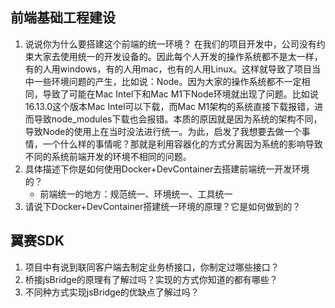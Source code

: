 ## 前端基础工程建设

1. 说说你为什么要搭建这个前端的统一环境？
   在我们的项目开发中，公司没有约束大家去使用统一的开发设备的。因此每个人开发的操作系统都不是太一样，有的人用windows，有的人用mac，也有的人用Linux。这样就导致了项目当中一些环境问题的产生，比如说：Node。因为大家的操作系统都不一定相同，导致了可能在Mac Intel下和Mac M1下Node环境就出现了问题。比如说16.13.0这个版本Mac Intel可以下载，而Mac M1架构的系统直接下载报错，进而导致node_modules下载也会报错。本质的原因就是因为系统的架构不同，导致Node的使用上在当时没法进行统一。为此，启发了我想要去做一个事情，一个什么样的事情呢？那就是利用容器化的方式分离因为系统的影响导致不同的系统前端开发的环境不相同的问题。
2. 具体描述下你是如何使用Docker+DevContainer去搭建前端统一开发环境的？
   - 前端统一的地方：规范统一、环境统一、工具统一
3. 请说下Docker+DevContainer搭建统一环境的原理？它是如何做到的？

## 

## 翼赛SDK
1. 项目中有说到联同客户端去制定业务桥接口，你制定过哪些接口？
2. 桥接jsBridge的原理有了解过吗？实现的方式你知道的都有哪些？
3. 不同种方式实现jsBridge的优缺点了解过吗？
